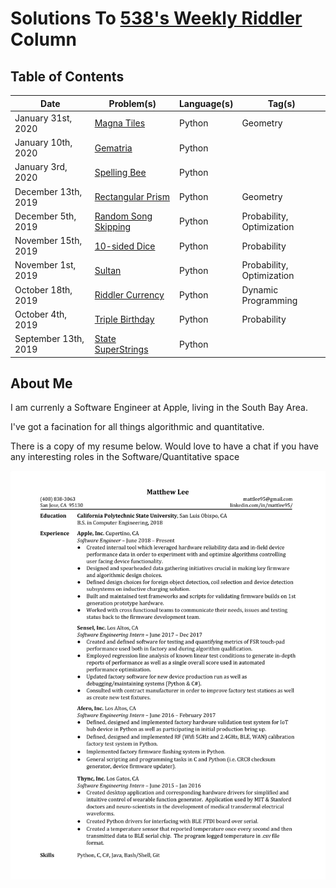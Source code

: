 # Solutions To [538's Weekly Riddler](https://fivethirtyeight.com/tag/the-riddler/) Column


## Table of Contents

|Date|Problem(s)|Language(s)|Tag(s)|
|--|--|--|--|
|January 31st, 2020|[Magna Tiles](https://github.com/mattlee95/Riddler/tree/master/Jan31_2020)|Python|Geometry
|January 10th, 2020|[Gematria](https://github.com/mattlee95/Riddler/tree/master/Jan10_2020)|Python|
|January 3rd, 2020|[Spelling Bee](https://github.com/mattlee95/Riddler/tree/master/Jan3_2020)|Python|
|December 13th, 2019|[Rectangular Prism](https://github.com/mattlee95/Riddler/tree/master/Dec13_2019)|Python|Geometry
|December 5th, 2019|[Random Song Skipping](https://github.com/mattlee95/Riddler/tree/master/Dec5_2019)|Python|Probability, Optimization
|November 15th, 2019|[10-sided Dice](https://github.com/mattlee95/Riddler/tree/master/Nov15_2019)|Python|Probability
|November 1st, 2019|[Sultan](https://github.com/mattlee95/Riddler/tree/master/Nov1_2019)|Python|Probability, Optimization
|October 18th, 2019|[Riddler Currency](https://github.com/mattlee95/Riddler/tree/master/Oct18_2019)|Python|Dynamic Programming
|October 4th, 2019|[Triple Birthday](https://github.com/mattlee95/Riddler/tree/master/Oct4_2019)|Python|Probability
|September 13th, 2019|[State SuperStrings](https://github.com/mattlee95/Riddler/tree/master/Sept13_2019)|Python|

## About Me

I am currenly a Software Engineer at Apple, living in the South Bay Area.

I've got a facination for all things algorithmic and quantitative.

There is a copy of my resume below.  Would love to have a chat if you have any interesting roles in the Software/Quantitative space

![Image: Current Resume](https://github.com/mattlee95/Riddler/blob/master/WIP/MattResume.png)
